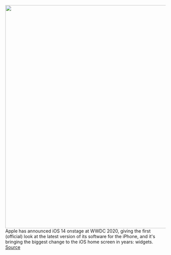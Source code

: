 <img src='https://cdn.vox-cdn.com/thumbor/GGvsrryrUglZgo_lRADN_ToaKcM=/0x0:1674x942/1200x800/filters:focal(704x338:970x604)/cdn.vox-cdn.com/uploads/chorus_image/image/66966365/aHZgFHwgrN.0.png' width='700px' /><br/>
Apple has announced iOS 14 onstage at WWDC 2020, giving the first (official) look at the latest version of its software for the iPhone, and it's bringing the biggest change to the iOS home screen in years: widgets.
<a href='https://www.theverge.com/2020/6/22/21291695/apple-ios-14-updates-home-screen-redesign-features-release-date-wwdc-2020'> Source <a/>